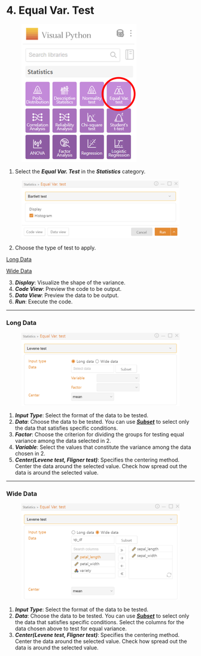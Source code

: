 # 4. Equal Var. Test

<figure><img src="../.gitbook/assets/image (292).png" alt="" width="308"><figcaption></figcaption></figure>

1. Select the _**Equal Var. Test**_ in the _**Statistics**_ category.

<figure><img src="../.gitbook/assets/image (293).png" alt="" width="563"><figcaption></figcaption></figure>

2. Choose the type of test to apply.

[Long Data](4.-equal-var.-test.md#long-data)

[Wide Data](4.-equal-var.-test.md#wide-data)

3. _**Display**_: Visualize the shape of the variance.
4. _**Code View**_: Preview the code to be output.
5. _**Data View**_: Preview the data to be output.
6. _**Run**_: Execute the code.



***

### Long Data

<figure><img src="../.gitbook/assets/image (294).png" alt="" width="563"><figcaption></figcaption></figure>

1. _**Input Type**_: Select the format of the data to be tested.
2. _**Data**_: Choose the data to be tested. You can use [_**Subset**_](../data-analysis/5.-subset.md) to select only the data that satisfies specific conditions.
3. _**Factor**_: Choose the criterion for dividing the groups for testing equal variance among the data selected in 2.
4. _**Variable**_: Select the values that constitute the variance among the data chosen in 2.
5. _**Center(Levene test, Fligner test)**_: Specifies the centering method. Center the data around the selected value. Check how spread out the data is around the selected value.



***

### Wide Data

<figure><img src="../.gitbook/assets/image (295).png" alt="" width="563"><figcaption></figcaption></figure>

1. _**Input Type**_: Select the format of the data to be tested.
2. _**Data**_: Choose the data to be tested. You can use [_**Subset**_](../data-analysis/5.-subset.md) to select only the data that satisfies specific conditions. Select the columns for the data chosen above to test for equal variance.
3. _**Center(Levene test, Fligner test)**_: Specifies the centering method. Center the data around the selected value. Check how spread out the data is around the selected value.

